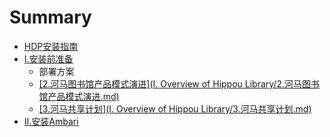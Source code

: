 # Summary

* [HDP安装指南](README.md)
* [I.安装前准备](chapter1.md)
  * 部署方案
  * [\[2.河马图书馆产品模式演进\]\(I. Overview of Hippou Library/2.河马图书馆产品模式演进.md\)](chapter1/2.\(i.-overview-of-hippou-library2..md\).md)
  * [\[3.河马共享计划\]\(I. Overview of Hippou Library/3.河马共享计划.md\)](chapter1/3.\(i.-overview-of-hippou-library3..md\).md)
* [II.安装Ambari](ii.ambari.md)



